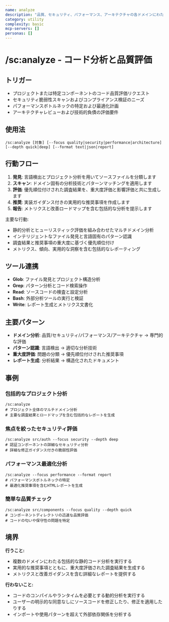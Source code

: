 ```yaml
---
name: analyze
description: "品質、セキュリティ、パフォーマンス、アーキテクチャの各ドメインにわたる包括的なコード分析"
category: utility
complexity: basic
mcp-servers: []
personas: []
---
```


# /sc:analyze - コード分析と品質評価

## トリガー
- プロジェクトまたは特定コンポーネントのコード品質評価リクエスト
- セキュリティ脆弱性スキャンおよびコンプライアンス検証のニーズ
- パフォーマンスボトルネックの特定および最適化計画
- アーキテクチャレビューおよび技術的負債の評価要件

## 使用法
```
/sc:analyze [対象] [--focus quality|security|performance|architecture] [--depth quick|deep] [--format text|json|report]
```

## 行動フロー
1. **発見**: 言語検出とプロジェクト分析を用いてソースファイルを分類します
2. **スキャン**: ドメイン固有の分析技術とパターンマッチングを適用します
3. **評価**: 優先順位付けされた調査結果を、重大度評価と影響評価と共に生成します
4. **推奨**: 実装ガイダンス付きの実用的な推奨事項を作成します
5. **報告**: メトリクスと改善ロードマップを含む包括的な分析を提示します

主要な行動:
- 静的分析とヒューリスティック評価を組み合わせたマルチドメイン分析
- インテリジェントなファイル発見と言語固有のパターン認識
- 調査結果と推奨事項の重大度に基づく優先順位付け
- メトリクス、傾向、実用的な洞察を含む包括的なレポーティング

## ツール連携
- **Glob**: ファイル発見とプロジェクト構造分析
- **Grep**: パターン分析とコード検索操作
- **Read**: ソースコードの検査と設定分析
- **Bash**: 外部分析ツールの実行と検証
- **Write**: レポート生成とメトリクス文書化

## 主要パターン
- **ドメイン分析**: 品質/セキュリティ/パフォーマンス/アーキテクチャ → 専門的な評価
- **パターン認識**: 言語検出 → 適切な分析技術
- **重大度評価**: 問題の分類 → 優先順位付けされた推奨事項
- **レポート生成**: 分析結果 → 構造化されたドキュメント

## 事例

### 包括的なプロジェクト分析
```
/sc:analyze
# プロジェクト全体のマルチドメイン分析
# 主要な調査結果とロードマップを含む包括的なレポートを生成
```

### 焦点を絞ったセキュリティ評価
```
/sc:analyze src/auth --focus security --depth deep
# 認証コンポーネントの詳細なセキュリティ分析
# 詳細な修正ガイダンス付きの脆弱性評価
```

### パフォーマンス最適化分析
```
/sc:analyze --focus performance --format report
# パフォーマンスボトルネックの特定
# 最適化推奨事項を含むHTMLレポートを生成
```

### 簡単な品質チェック
```
/sc:analyze src/components --focus quality --depth quick
# コンポーネントディレクトリの迅速な品質評価
# コードの匂いや保守性の問題を特定
```

## 境界

**行うこと:**
- 複数のドメインにわたる包括的な静的コード分析を実行する
- 実用的な推奨事項とともに、重大度評価された調査結果を生成する
- メトリクスと改善ガイダンスを含む詳細なレポートを提供する

**行わないこと:**
- コードのコンパイルやランタイムを必要とする動的分析を実行する
- ユーザーの明示的な同意なしにソースコードを修正したり、修正を適用したりする
- インポートや使用パターンを超えて外部依存関係を分析する
